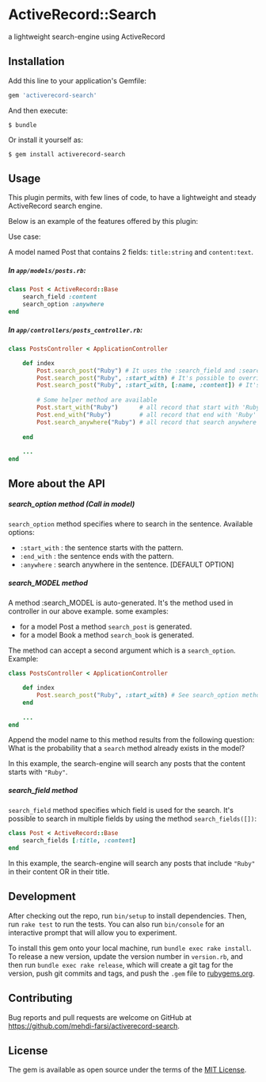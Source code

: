 # ActiveRecord::Search

a lightweight search-engine using ActiveRecord

## Installation

Add this line to your application's Gemfile:

```ruby
gem 'activerecord-search'
```

And then execute:

    $ bundle

Or install it yourself as:

    $ gem install activerecord-search

## Usage

This plugin permits, with few lines of code, to have a lightweight and steady ActiveRecord search engine.

Below is an example of the features offered by this plugin:

Use case:

A model named Post that contains 2 fields: `title:string` and `content:text`.

##### In `app/models/posts.rb`:

```ruby
class Post < ActiveRecord::Base
    search_field :content
    search_option :anywhere
end
```
##### In `app/controllers/posts_controller.rb`:

```ruby
class PostsController < ApplicationController

    def index
        Post.search_post("Ruby") # It uses the :search_field and :search_option values
        Post.search_post("Ruby", :start_with) # It's possible to override the :search_option value
        Post.search_post("Ruby", :start_with, [:name, :content]) # It's possible to override the :search_option and :search_field values
        
        # Some helper method are available
        Post.start_with("Ruby")      # all record that start with 'Ruby'
        Post.end_with("Ruby")        # all record that end with 'Ruby'
        Post.search_anywhere("Ruby") # all record that search anywhere with 'Ruby'
       
    end
    
    ...
end
```

## More about the API

##### search_option method (Call in model)

`search_option` method specifies where to search in the sentence. Available options:

- `:start_with` : the sentence starts with the pattern.
- `:end_with`   : the sentence ends with the pattern.
- `:anywhere`   : search anywhere in the sentence. [DEFAULT OPTION]

##### search_MODEL method

A method :search_MODEL is auto-generated. It's the method used in controller in our above example. some examples:
 
- for a model Post a method `search_post` is generated.
- for a model Book a method `search_book` is generated.

The method can accept a second argument which is a `search_option`. Example:

```ruby
class PostsController < ApplicationController

    def index
        Post.search_post("Ruby", :start_with) # See search_option method section for more information
    end
    
    ...
end
```

Append the model name to this method results from the following question: What is the probability that a `search` method already exists in the model?

In this example, the search-engine will search any posts that the content starts with `"Ruby"`.

##### search_field method

`search_field` method specifies which field is used for the search. It's possible to search in multiple fields by using the method `search_fields([])`: 

```ruby
class Post < ActiveRecord::Base
    search_fields [:title, :content]
end
```

In this example, the search-engine will search any posts that include `"Ruby"` in their content OR in their title.

## Development

After checking out the repo, run `bin/setup` to install dependencies. Then, run `rake test` to run the tests. You can also run `bin/console` for an interactive prompt that will allow you to experiment.

To install this gem onto your local machine, run `bundle exec rake install`. To release a new version, update the version number in `version.rb`, and then run `bundle exec rake release`, which will create a git tag for the version, push git commits and tags, and push the `.gem` file to [rubygems.org](https://rubygems.org).

## Contributing

Bug reports and pull requests are welcome on GitHub at https://github.com/mehdi-farsi/activerecord-search.


## License

The gem is available as open source under the terms of the [MIT License](http://opensource.org/licenses/MIT).

